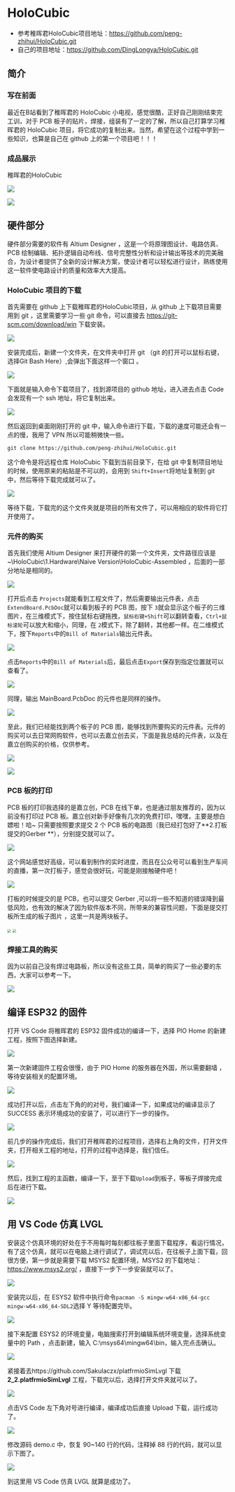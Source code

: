 # HoloCubic

* 参考稚晖君HoloCubic项目地址：https://github.com/peng-zhihui/HoloCubic.git
* 自己的项目地址：https://github.com/DingLongya/HoloCubic.git

## 简介

### 写在前面

最近在B站看到了稚晖君的 HoloCubic 小电视，感觉很酷，正好自己刚刚结束完工训，对于 PCB 板子的贴片，焊接，组装有了一定的了解，所以自己打算学习稚晖君的 HoloCubic 项目，将它成功的复制出来。当然，希望在这个过程中学到一些知识，也算是自己在 github 上的第一个项目吧！！！

### 成品展示

稚晖君的HoloCubic

![](/images/Holo1.jpg)

![](/images/Holo2.jpg)

## 硬件部分

硬件部分需要的软件有 Altium Designer ，这是一个将原理图设计、电路仿真、PCB 绘制编辑、拓扑逻辑自动布线、信号完整性分析和设计输出等技术的完美融合，为设计者提供了全新的设计解决方案，使设计者可以轻松进行设计，熟练使用这一软件使电路设计的质量和效率大大提高。

### HoloCubic 项目的下载

首先需要在 github 上下载稚晖君的HoloCubic项目，从 github 上下载项目需要用到 git ，这里需要学习一些 git 命令，可以直接去 https://git-scm.com/download/win 下载安装。

![](/images/git_1.png)

安装完成后，新建一个文件夹，在文件夹中打开 git （git 的打开可以鼠标右键，选择Git Bash Here）,会弹出下面这样一个窗口 。

![](/images/git_2.png)

下面就是输入命令下载项目了，找到源项目的 github 地址，进入进去点击 Code 会发现有一个 ssh 地址，将它复制出来。

![](/images/github_1.png)

然后返回到桌面刚刚打开的 git 中，输入命令进行下载，下载的速度可能还会有一点的慢，我用了 VPN 所以可能稍微快一些。

```git
git clone https://github.com/peng-zhihui/HoloCubic.git
```

这个命令是将远程仓库 HoloCubic 下载到当前目录下，在给 git 中复制项目地址的时候，使用原来的粘贴是不可以的，会用到 `Shift+Insert`将地址复制到 git 中，然后等待下载完成就可以了。

![](/images/3.png)

等待下载，下载完的这个文件夹就是项目的所有文件了，可以用相应的软件将它打开使用了。

### 元件的购买

首先我们使用 Altium Designer 来打开硬件的第一个文件夹，文件路径应该是 ~\HoloCubic\1.Hardware\Naive Version\HoloCubic-Assembled ，后面的一部分地址是相同的。

![](/images/4.png)

打开后点击 `Projects`就能看到工程文件了，然后需要输出元件表，点击`ExtendBoard.PcbDoc`就可以看到板子的 PCB 图，按下 `3`就会显示这个板子的三维图片，在三维模式下，按住鼠标右键拖拽，`鼠标右键+Shift`可以翻转查看，`Ctrl+鼠标滚轮`可以放大和缩小，同理，在 `2`模式下，除了翻转，其他都一样。在二维模式下，按下`Reports`中的`Bill of Materials`输出元件表。

![](/images/6.png)

点击`Reports`中的`Bill of Materials`后，最后点击`Export`保存到指定位置就可以查看了。

![](/images/7.png)

同理，输出 MainBoard.PcbDoc 的元件也是同样的操作。

![](/images/8.png)

至此，我们已经能找到两个板子的 PCB 图，能够找到所要购买的元件表。元件的购买可以去日常网购软件，也可以去嘉立创去买，下面是我总结的元件表，以及在嘉立创购买的价格，仅供参考。

![](/images/1.png)

![](/images/9.png)

### PCB 板的打印

PCB 板的打印我选择的是嘉立创，PCB 在线下单，也是通过朋友推荐的，因为以前没有打印过 PCB 板。嘉立创对新手好像有几次的免费打印，嘿嘿，主要是想白嫖啦！哈~ 只需要按照要求提交 2 个 PCB 板的电路图（我已经打包好了**2.打板提交的Gerber **），分别提交就可以了。

![](/images/2.png)

这个网站感觉好高级，可以看到制作的实时进度，而且在公众号可以看到生产车间的直播，第一次打板子，感觉会很好玩，可能是刚接触硬件吧！

![](/images/10.png)

打板的时候提交的是 PCB，也可以提交 Gerber ,可以将一些不知道的错误降到最低风险，也有效的解决了因为软件版本不同，所带来的兼容性问题，下面是提交打板所生成的板子图片 ，这里一共是两块板子。

<img src="/images/实物仿真图.png" style="zoom:50%;" />

<img src="/images/实物仿真图_2.png" style="zoom:50%;" />

### 焊接工具的购买

因为以前自己没有焊过电路板，所以没有这些工具，简单的购买了一些必要的东西，大家可以参考一下。

![](/images/5.png)

## 编译 ESP32 的固件

打开 VS Code 将稚晖君的 ESP32 固件成功的编译一下，选择 PIO Home 的新建工程，按照下图选择新建。

![](/images/ESP_1.png)

第一次新建固件工程会很慢，由于 PIO Home 的服务器在外国，所以需要翻墙 ，等待安装相关的配置环境。

![](/images/Q_2.png)

成功打开以后，点击左下角的的对号，我们编译一下，如果成功的编译显示了 SUCCESS 表示环境成功的安装了，可以进行下一步的操作。

![](/images/ESP_2.png)

前几步的操作完成后，我们打开稚晖君的过程项目，选择右上角的文件，打开文件夹，打开相关工程的地址，打开的过程中选择是，我们信任。

![](/images/ESP_3.png)

然后，找到工程的主函数，编译一下，至于下载`Upload`到板子，等板子焊接完成后在进行下载。

![](/images/ESP_4.png)

## 用 VS Code 仿真 LVGL

安装这个仿真环境的好处在于不用每时每刻都往板子里面下载程序，看运行情况，有了这个仿真，就可以在电脑上进行调试了，调试完以后，在往板子上面下载，回很方便，第一步就是需要下载 MSYS2 配置环境，MSYS2 的下载地址：https://www.msys2.org/ ，直接下一步下一步安装就可以了。

![](/images/ESYS2.png)

安装完以后，在 ESYS2 软件中执行命令`pacman -S mingw-w64-x86_64-gcc mingw-w64-x86_64-SDL2`选择 Y 等待配置完毕。

![](/images/ESYS.png)

接下来配置 ESYS2 的环境变量，电脑搜索打开到编辑系统环境变量，选择系统变量中的 Path ，点击新建，输入         C:\msys64\mingw64\bin，输入完点击确认。

![](/images/ESYS_2.png)

紧接着去https://github.com/Sakulaczx/platfrmioSimLvgl 下载 **2_2.platfrmioSimLvgl** 工程，下载完以后，选择打开文件夹就可以了。

![](/images/PIO_ESYS_1.png)

点击VS Code 左下角对号进行编译，编译成功后直接 Upload 下载，运行成功了。

![](/images/LV_2.png)

修改源码 demo.c 中，恢复 90~140 行的代码，注释掉 88 行的代码，就可以显示下图了。

![](/images/LV_3.png)

到这里用 VS Code 仿真 LVGL 就算是成功了。
